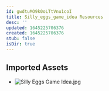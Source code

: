 ```yaml
---
id: gwdtuMO9k0oLTtVnu1coI
title: Silly_eggs_game_idea Resources
desc: ''
updated: 1645225706376
created: 1645225706376
stub: false
isDir: true
---
```

## Imported Assets
- ![Silly Eggs Game Idea.jpg](/assets/silly-eggs-game-idea.jpg)
